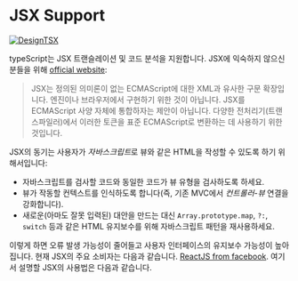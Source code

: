 # JSX Support

[![DesignTSX](https://raw.githubusercontent.com/basarat/typescript-book/master/images/designtsx-banner.png)](https://designtsx.com)

typeScript는 JSX 트랜슬레이션 및 코드 분석을 지원합니다. JSX에 익숙하지 않으신 분들을 위해 [official website](https://facebook.github.io/jsx/):

> JSX는 정의된 의미론이 없는 ECMAScript에 대한 XML과 유사한 구문 확장입니다. 엔진이나 브라우저에서 구현하기 위한 것이 아닙니다. JSX를 ECMAScript 사양 자체에 통합하자는 제안이 아닙니다. 다양한 전처리기(트랜스파일러)에서 이러한 토큰을 표준 ECMAScript로 변환하는 데 사용하기 위한 것입니다.

JSX의 동기는 사용자가 *자바스크립트*로 뷰와 같은 HTML을 작성할 수 있도록 하기 위해서입니다:

* 자바스크립트를 검사할 코드와 동일한 코드가 뷰 유형을 검사하도록 하세요.
* 뷰가 작동할 컨텍스트를 인식하도록 합니다(즉, 기존 MVC에서 *컨트롤러-뷰* 연결을 강화합니다).
* 새로운(아마도 잘못 입력된) 대안을 만드는 대신 `Array.prototype.map`, `?:`, `switch` 등과 같은 HTML 유지보수를 위해 자바스크립트 패턴을 재사용하세요.

이렇게 하면 오류 발생 가능성이 줄어들고 사용자 인터페이스의 유지보수 가능성이 높아집니다. 현재 JSX의 주요 소비자는 다음과 같습니다. [ReactJS from facebook](http://facebook.github.io/react/). 여기서 설명할 JSX의 사용법은 다음과 같습니다. 
